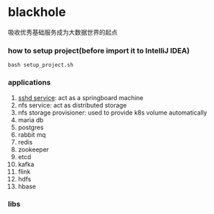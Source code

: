 # blackhole

吸收优秀基础服务成为大数据世界的起点

### how to setup project(before import it to IntelliJ IDEA)

```shell
bash setup_project.sh
```

### applications

1. [sshd service](application/ssh/readme.md): act as a springboard machine
2. nfs service: act as distributed storage
3. nfs storage provisioner: used to provide k8s volume automatically
4. maria db
5. postgres
6. rabbit mq
7. redis
8. zookeeper
9. etcd
10. kafka
11. flink
12. hdfs
13. hbase

### libs

